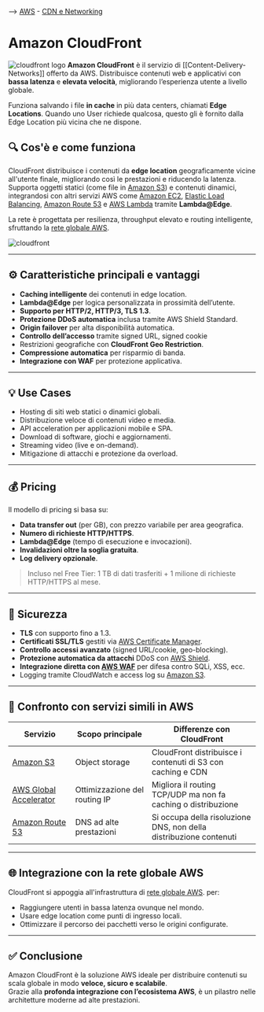 --> [AWS](/00-Intro/AWS.md)  -  [CDN e Networking](/03-CDN-e-Networking/Rete-globale-AWS.md)
# Amazon CloudFront

![cloudfront logo](cloudfront-logo.png)
**Amazon CloudFront** è il servizio di [[Content-Delivery-Networks]] offerto da AWS. Distribuisce contenuti web e applicativi con **bassa latenza** e **elevata velocità**, migliorando l’esperienza utente a livello globale.

Funziona salvando i file **in cache** in più data centers, chiamati **Edge Locations**. Quando uno User richiede qualcosa, questo gli è fornito dalla Edge Location più vicina che ne dispone.

## 🔍 Cos'è e come funziona

CloudFront distribuisce i contenuti da **edge location** geograficamente vicine all'utente finale, migliorando così le prestazioni e riducendo la latenza.  
Supporta oggetti statici (come file in [Amazon S3](/02-Storage-services/Amazon-S3.md)) e contenuti dinamici, integrandosi con altri servizi AWS come [Amazon EC2](/01-Compute-options/Amazon-EC2.md), [Elastic Load Balancing](/03-CDN-e-Networking/Amazon-ELB.md), [Amazon Route 53](/03-CDN-e-Networking/Amazon-Route-53.md) e [AWS Lambda](/01-Compute-options/AWS-Lambda.md) tramite **Lambda@Edge**.

La rete è progettata per resilienza, throughput elevato e routing intelligente, sfruttando la [rete globale AWS](/03-CDN-e-Networking/Rete-globale-AWS.md).

![cloudfront](cloudfront.jpg)

---

## ⚙️ Caratteristiche principali e vantaggi

- **Caching intelligente** dei contenuti in edge location.
- **Lambda@Edge** per logica personalizzata in prossimità dell’utente.
- **Supporto per HTTP/2, HTTP/3, TLS 1.3**.
- **Protezione DDoS automatica** inclusa tramite AWS Shield Standard.
- **Origin failover** per alta disponibilità automatica.
- **Controllo dell’accesso** tramite signed URL, signed cookie
- Restrizioni geografiche con **CloudFront Geo Restriction**.
- **Compressione automatica** per risparmio di banda.
- **Integrazione con WAF** per protezione applicativa.

---

## 💡 Use Cases

- Hosting di siti web statici o dinamici globali.
- Distribuzione veloce di contenuti video e media.
- API acceleration per applicazioni mobile e SPA.
- Download di software, giochi e aggiornamenti.
- Streaming video (live e on-demand).
- Mitigazione di attacchi e protezione da overload.

---

## 💰 Pricing

Il modello di pricing si basa su:

- **Data transfer out** (per GB), con prezzo variabile per area geografica.
- **Numero di richieste HTTP/HTTPS**.
- **Lambda@Edge** (tempo di esecuzione e invocazioni).
- **Invalidazioni oltre la soglia gratuita**.
- **Log delivery opzionale**.

> Incluso nel Free Tier: 1 TB di dati trasferiti + 1 milione di richieste HTTP/HTTPS al mese.

---

## 🔐 Sicurezza

- **TLS** con supporto fino a 1.3.
- **Certificati SSL/TLS** gestiti via [AWS Certificate Manager](/09-Sicurezza-Compliance-Governance/Sicurezza/AWS-Certificate-Manager.md).
- **Controllo accessi avanzato** (signed URL/cookie, geo-blocking).
- **Protezione automatica da attacchi** DDoS con [AWS Shield](/09-Sicurezza-Compliance-Governance/Sicurezza/AWS-Shield.md).
- **Integrazione diretta con [AWS WAF](/09-Sicurezza-Compliance-Governance/Sicurezza/AWS-WAF.md)** per difesa contro SQLi, XSS, ecc.
- Logging tramite CloudWatch e access log su [Amazon S3](/02-Storage-services/Amazon-S3.md).

---

## 🔁 Confronto con servizi simili in AWS

| Servizio                                      | Scopo principale                             | Differenze con CloudFront                                       |
|-----------------------------------------------|-----------------------------------------------|------------------------------------------------------------------|
| [Amazon S3](/02-Storage-services/Amazon-S3.md)                     | Object storage                                | CloudFront distribuisce i contenuti di S3 con caching e CDN      |
| [AWS Global Accelerator](/03-CDN-e-Networking/AWS-Global-Accelerator.md) | Ottimizzazione del routing IP                 | Migliora il routing TCP/UDP ma non fa caching o distribuzione   |
| [Amazon Route 53](/03-CDN-e-Networking/Amazon-Route-53.md)         | DNS ad alte prestazioni                       | Si occupa della risoluzione DNS, non della distribuzione contenuti |

---

## 🌐 Integrazione con la rete globale AWS

CloudFront si appoggia all'infrastruttura di [rete globale AWS](/03-CDN-e-Networking/Rete-globale-AWS.md). per:

- Raggiungere utenti in bassa latenza ovunque nel mondo.
- Usare edge location come punti di ingresso locali.
- Ottimizzare il percorso dei pacchetti verso le origini configurate.

---

## ✅ Conclusione

Amazon CloudFront è la soluzione AWS ideale per distribuire contenuti su scala globale in modo **veloce, sicuro e scalabile**.  
Grazie alla **profonda integrazione con l’ecosistema AWS**, è un pilastro nelle architetture moderne ad alte prestazioni.